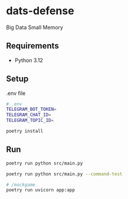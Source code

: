 # dats-defense
Big Data Small Memory

## Requirements

- Python 3.12

## Setup

.env file
```bash
# .env
TELEGRAM_BOT_TOKEN=
TELEGRAM_CHAT_ID=
TELEGRAM_TOPIC_ID=
```

```bash
poetry install
```

## Run

```bash
poetry run python src/main.py
```

```bash
poetry run python src/main.py --command-test
```

```bash
# /mockgame
poetry run uvicorn app:app
```

